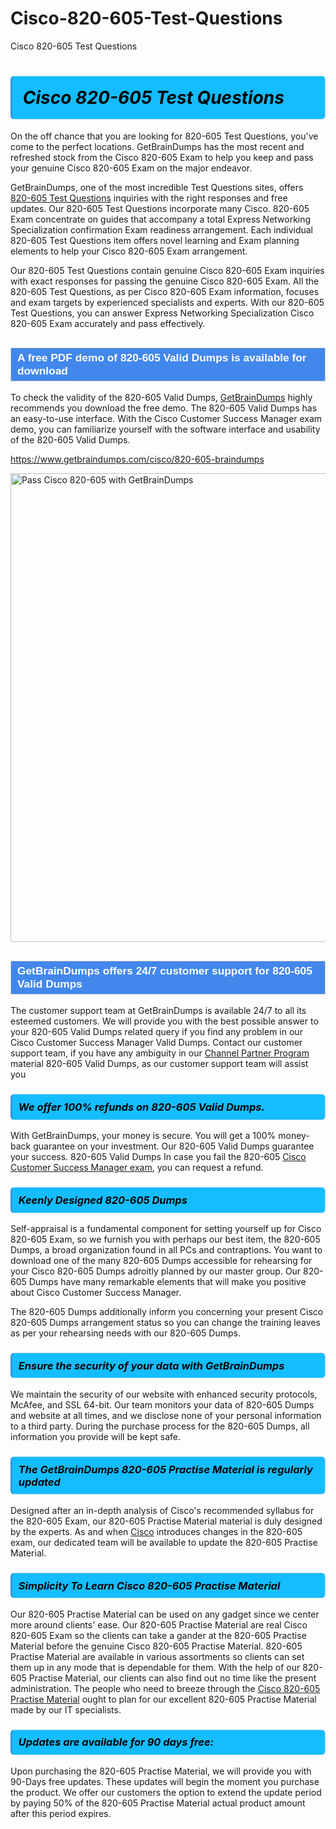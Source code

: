 # Cisco-820-605-Test-Questions
Cisco 820-605 Test Questions
<h1><strong><span style="display: block; color: #000000; background: #14BDFF; border: 0.5px solid #AED6F1; border-left: 3px solid #3498DB; padding: .6em; border-radius: 6px;">                     <em>Cisco 820-605 <span class="exam_variation">Test Questions</span> </em>                </span></strong>            </h1>                        <p>On the off chance that you are looking for 820-605 <span class="exam_variation">Test Questions</span>, you've come to the perfect locations.             GetBrainDumps has the most recent and refreshed stock from the Cisco 820-605 Exam to help you keep and pass your genuine Cisco 820-605 Exam on the major endeavor.</p>                        <p>GetBrainDumps, one of the most incredible <span class="exam_variation">Test Questions</span> sites, offers <a href="https://www.getbraindumps.com/cisco/820-605-braindumps">820-605 <span class="exam_variation">Test Questions</span></a> inquiries with the right responses and free updates. Our 820-605 <span class="exam_variation">Test Questions</span> incorporate             many Cisco. 820-605 Exam concentrate on guides that accompany a total Express Networking Specialization confirmation Exam readiness arrangement. Each individual             820-605 <span class="exam_variation">Test Questions</span> item offers novel learning and Exam planning elements to help your Cisco 820-605 Exam arrangement.</p>                        <p>Our 820-605 <span class="exam_variation">Test Questions</span> contain genuine Cisco 820-605 Exam inquiries with exact responses for passing the genuine Cisco 820-605 Exam. All the 820-605 <span class="exam_variation">Test Questions</span>,             as per Cisco 820-605 Exam information, focuses and exam targets by experienced specialists and experts. With our 820-605 <span class="exam_variation">Test Questions</span>, you can answer             Express Networking Specialization Cisco 820-605 Exam accurately and pass effectively.</p>                        <h2 style="background: #4287ec; border: 1px solid #cccccc; padding: 5px 10px;">                <span style="color: #ffffff;">                    <span style="font-size: 11pt;">                        <span style="line-height: normal;">                            <span style="font-family: Calibri,sans-serif;">                                <strong>                                    <span style="font-size: 13.0pt;">A free PDF demo of 820-605 <span class="exam_variation2">Valid Dumps</span> is available for download</span>                                </strong>                            </span>                        </span>                    </span>                </span>            </h2>                        <p>To check the validity of the 820-605 <span class="exam_variation2">Valid Dumps</span>, <a href="https://www.getbraindumps.com/">GetBrainDumps</a> highly recommends you download the free demo. The 820-605 <span class="exam_variation2">Valid Dumps</span> has an easy-to-use interface.             With the Cisco Customer Success Manager exam demo, you can familiarize yourself with the software interface and usability of the 820-605 <span class="exam_variation2">Valid Dumps</span>.</p>                        <p><a href="https://www.getbraindumps.com/cisco/820-605-braindumps">https://www.getbraindumps.com/cisco/820-605-braindumps</a></p>                        <p><a href="https://www.getbraindumps.com/"><img src="https://www.getbraindumps.com/images/get-updated-exam-questions-with-discount-getbraindumps.jpg" class="postImage" alt="Pass Cisco 820-605 with GetBrainDumps" width="750"></a></p>                            <h2 style="background: #4287ec; border: 1px solid #cccccc; padding: 5px 10px;">                <span style="color: #ffffff;">                    <span style="font-size: 11pt;">                        <span style="line-height: normal;">                            <span style="font-family: Calibri,sans-serif;">                                <strong>                                    <span style="font-size: 13.0pt;">GetBrainDumps offers 24/7 customer support for 820-605 <span class="exam_variation2">Valid Dumps</span> </span>                                </strong>                            </span>                        </span>                    </span>                </span>            </h2>                        <p>The customer support team at GetBrainDumps is available 24/7 to all its esteemed customers. We will provide you with the best possible answer to your 820-605 <span class="exam_variation2">Valid Dumps</span>            related query if you find any problem in our Cisco Customer Success Manager <span class="exam_variation2">Valid Dumps</span>. Contact our customer support team, if you have any ambiguity in             our <a href="https://www.getbraindumps.com/cisco/channel-partner-program-braindumps.html">Channel Partner Program</a> material 820-605 <span class="exam_variation2">Valid Dumps</span>, as our customer support team will assist you</p>                        <h3>                <strong>                    <span style="display: block; color: #000000; background: #14BDFF; border: 0.5px solid #AED6F1; border-left: 3px solid #3498DB; padding: .6em; border-radius: 6px;">                        <em>We offer 100% refunds on 820-605 <span class="exam_variation2">Valid Dumps</span>.</em>                    </span>                </strong>            </h3>                        <p>With GetBrainDumps, your money is secure. You will get a 100% money-back guarantee on your investment. Our 820-605 <span class="exam_variation2">Valid Dumps</span> guarantee your success.             820-605 <span class="exam_variation2">Valid Dumps</span> In case you fail the 820-605 <a href="https://www.getbraindumps.com/cisco/820-605-braindumps">Cisco Customer Success Manager exam</a>, you can request a refund.</p>                        <h3>                <strong>                    <span style="display: block; color: #000000; background: #14BDFF; border: 0.5px solid #AED6F1; border-left: 3px solid #3498DB; padding: .6em; border-radius: 6px;">                        <em>Keenly Designed 820-605 <span class="exam_variation3">Dumps</span></em>                    </span>                </strong>            </h3>                        <p>Self-appraisal is a fundamental component for setting yourself up for Cisco 820-605 Exam, so we furnish you with perhaps our best item, the 820-605 <span class="exam_variation3">Dumps</span>,             a broad organization found in all PCs and contraptions. You want to download one of the many 820-605 <span class="exam_variation3">Dumps</span> accessible for rehearsing for your             Cisco 820-605 <span class="exam_variation3">Dumps</span> adroitly planned by our master group. Our 820-605 <span class="exam_variation3">Dumps</span> have many remarkable elements that will make you             positive about Cisco Customer Success Manager.</p>                        <p>The 820-605 <span class="exam_variation3">Dumps</span> additionally inform you concerning your present Cisco 820-605 <span class="exam_variation3">Dumps</span> arrangement status so you can change the training             leaves as per your rehearsing needs with our 820-605 <span class="exam_variation3">Dumps</span>.</p>                        <h3>                <strong>                    <span style="display: block; color: #000000; background: #14BDFF; border: 0.5px solid #AED6F1; border-left: 3px solid #3498DB; padding: .6em; border-radius: 6px;">                        <em>Ensure the security of your data with GetBrainDumps </em>                    </span>                </strong>            </h3>                        <p>We maintain the security of our website with enhanced security protocols, McAfee, and SSL 64-bit. Our team monitors your data of 820-605 <span class="exam_variation3">Dumps</span> and website at all times,             and we disclose none of your personal information to a third party. During the purchase process for the 820-605 <span class="exam_variation3">Dumps</span>, all information you provide will be kept safe.</p>                        <h3>                <strong>                    <span style="display: block; color: #000000; background: #14BDFF; border: 0.5px solid #AED6F1; border-left: 3px solid #3498DB; padding: .6em; border-radius: 6px;">                        <em>The GetBrainDumps 820-605 <span class="exam_variation4">Practise Material</span> is regularly updated </em>                    </span>                </strong>            </h3>                        <p>Designed after an in-depth analysis of Cisco's recommended syllabus for the 820-605 Exam, our 820-605 <span class="exam_variation4">Practise Material</span> material is duly designed by the experts.             As and when <a href="https://www.getbraindumps.com/cisco-braindumps.html">Cisco</a> introduces changes in the 820-605 exam, our dedicated team will be available to update the 820-605 <span class="exam_variation4">Practise Material</span>.</p>                        <h3>                <strong>                    <span style="display: block; color: #000000; background: #14BDFF; border: 0.5px solid #AED6F1; border-left: 3px solid #3498DB; padding: .6em; border-radius: 6px;">                        <em>Simplicity To Learn Cisco 820-605 <span class="exam_variation4">Practise Material</span></em>                    </span>                </strong>            </h3>                        <p>Our 820-605 <span class="exam_variation4">Practise Material</span> can be used on any gadget since we center more around clients' ease. Our 820-605 <span class="exam_variation4">Practise Material</span> are real Cisco 820-605 Exam             so the clients can take a gander at the 820-605 <span class="exam_variation4">Practise Material</span> before the genuine Cisco 820-605 <span class="exam_variation4">Practise Material</span>. 820-605 <span class="exam_variation4">Practise Material</span> are available in various assortments             so clients can set them up in any mode that is dependable for them. With the help of our 820-605 <span class="exam_variation4">Practise Material</span>, our clients can also find out no time like the present administration.             The people who need to breeze through the <a href="https://www.getbraindumps.com/cisco/820-605-braindumps">Cisco 820-605 <span class="exam_variation4">Practise Material</span></a> ought to plan for our excellent 820-605 <span class="exam_variation4">Practise Material</span> made by our IT specialists.</p>                        <h3>                <strong>                    <span style="display: block; color: #000000; background: #14BDFF; border: 0.5px solid #AED6F1; border-left: 3px solid #3498DB; padding: .6em; border-radius: 6px;">                        <em>Updates are available for 90 days free:</em>                    </span>                </strong>            </h3>                        <p>Upon purchasing the 820-605 <span class="exam_variation4">Practise Material</span>, we will provide you with 90-Days free updates. These updates will begin the moment you purchase the product.             We offer our customers the option to extend the update period by paying 50% of the 820-605 <span class="exam_variation4">Practise Material</span> actual product amount after this period expires.</p>                    

